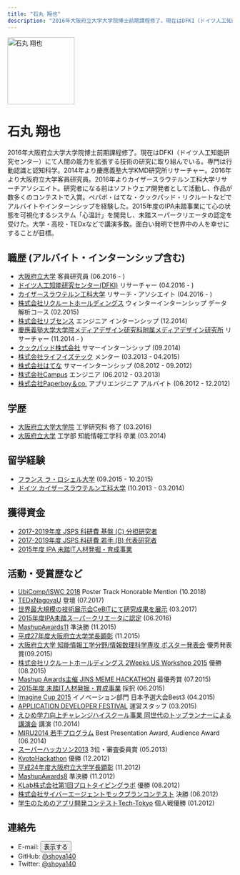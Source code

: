 ```yaml
---
title: "石丸 翔也"
description: "2016年大阪府立大学大学院博士前期課程修了。現在はDFKI（ドイツ人工知能研究センター）にて人間の能力を拡張する技術の研究に取り組んでいる。専門は行動認識と認知科学。2014年より慶應義塾大学KMD研究所リサーチャー。2016年より大阪府立大学客員研究員。2016年よりカイザースラウテルン工科大学リサーチアソシエイト。"
---
```


<img src="/img/icon_portrait.jpg" class="image-trimmed-by-circle image-on-frame" width="150px" alt="石丸 翔也">

# 石丸 翔也

2016年大阪府立大学大学院博士前期課程修了。現在はDFKI（ドイツ人工知能研究センター）にて人間の能力を拡張する技術の研究に取り組んでいる。専門は行動認識と認知科学。2014年より慶應義塾大学KMD研究所リサーチャー。2016年より大阪府立大学客員研究員。2016年よりカイザースラウテルン工科大学リサーチアソシエイト。研究者になる前はソフトウェア開発者として活動し、作品が数多くのコンテストで入賞。ペパボ・はてな・クックパッド・リクルートなどでアルバイトやインターンシップを経験した。2015年度のIPA未踏事業にて心の状態を可視化するシステム「心温計」を開発し、未踏スーパークリエータの認定を受けた。大学・高校・TEDxなどで講演多数。面白い発明で世界中の人を幸せにすることが目標。

## 職歴 (アルバイト・インターンシップ含む)

* <a href="http://www.osakafu-u.ac.jp/">大阪府立大学</a> 客員研究員 (06.2016 - )
* <a href="http://www.dfki.de/web">ドイツ人工知能研究センター(DFKI)</a> リサーチャー (04.2016 - )
* <a href="https://www.uni-kl.de">カイザースラウテルン工科大学</a> リサーチ・アソシエイト (04.2016 - )
* <a href="http://www.recruit.jp/">株式会社リクルートホールディングス</a> ウィンターインターンシップ データ解析コース (02.2015)
* <a href="http://www.livesense.co.jp/">株式会社リブセンス</a> エンジニア インターンシップ (12.2014)
* <a href="http://www.kmd.keio.ac.jp/jp/">慶應義塾大学大学院メディアデザイン研究科附属メディアデザイン研究所</a> リサーチャー (11.2014 - )
* <a href="https://info.cookpad.com/">クックパッド株式会社</a> サマーインターンシップ (09.2014)
* <a href="http://life-is-tech.com/">株式会社ライフイズテック</a> メンター (03.2013 - 04.2015)
* <a href="http://markovlabo.net/?p=1214">株式会社はてな</a> サマーインターンシップ (08.2012 - 09.2012)
* <a href="http://campus-inc.org/">株式会社Campus</a> エンジニア (06.2012 - 03.2013)
* <a href="http://www.paperboy.co.jp/">株式会社Paperboy＆co.</a> アプリエンジニア アルバイト (06.2012 - 12.2012)

## 学歴

* <a href="http://www.osakafu-u.ac.jp/">大阪府立大学大学院</a> 工学研究科 修了 (03.2016)
* <a href="http://www.osakafu-u.ac.jp/">大阪府立大学</a> 工学部 知能情報工学科 卒業 (03.2014)

## 留学経験

* <a href="http://www.univ-larochelle.fr/?lang=en">フランス ラ・ロシェル大学</a> (09.2015 - 10.2015)
* <a href="http://www.dfki.de/web">ドイツ カイザースラウテルン工科大学</a> (10.2013 - 03.2014)

## 獲得資金

* <a href="https://kaken.nii.ac.jp/ja/grant/KAKENHI-PROJECT-17K00276/">2017-2019年度 JSPS 科研費 基盤 \(C\) 分担研究者</a>
* <a href="https://kaken.nii.ac.jp/ja/grant/KAKENHI-PROJECT-17K12728/">2017-2019年度 JSPS 科研費 若手 (B) 代表研究者</a>
* <a href="https://www.ipa.go.jp/jinzai/mitou/2015/gaiyou_s-4.html">2015年度 IPA 未踏IT人材発掘・育成事業</a>

## 活動・受賞歴など

* <a href="http://ubicomp.org/ubicomp2018/">UbiComp/ISWC 2018</a> Poster Track Honorable Mention (10.2018)
* <a href="http://tedxnagoyau.com">TEDxNagoyaU</a> 登壇 (07.2017)
* <a href="https://www.dfki.de/web/presse/pressemitteilung/2017/HyperMind">世界最大規模の技術展示会CeBITにて研究成果を展示</a> (03.2017)
* <a href="https://www.ipa.go.jp/about/press/20160602.html">2015年度IPA未踏スーパークリエータに認定</a> (06.2016)
* <a href="http://mashupaward.jp/">MashupAwards11</a> 準決勝 (11.2015)
* <a href="http://shoya.io/jp/posts/honor2/">平成27年度大阪府立大学学長顕彰</a> (11.2015)
* <a href="http://www.osakafu-u.ac.jp/">大阪府立大学 知能情報工学分野/情報数理科学専攻 ポスター発表会</a> 優秀発表賞(09.2015)
* <a href="http://recruit-jinji.jp/workshop2015/">株式会社リクルートホールディングス 2Weeks US Workshop 2015</a> 優勝 (08.2015)
* <a href="https://mashupawards.doorkeeper.jp/events/25862">Mashup Awards主催 JINS MEME HACKATHON</a> 最優秀賞 (07.2015)
* <a href="https://www.ipa.go.jp/jinzai/mitou/2015/koubokekka_index.html">2015年度 未踏IT人材発掘・育成事業</a> 採択 (06.2015)
* <a href="http://www.microsoft.com/ja-jp/education/imagine-cup.aspx">Imagine Cup 2015</a> イノベーション部門 日本予選大会Best3 (04.2015)
* <a href="http://recruit-jinji.jp/adf_fes2015/">APPLICATION DEVELOPER FESTIVAL</a> 運営スタッフ (03.2015)
* <a href="http://imabarihigashi-s.esnet.ed.jp/08communication/261006-challengehighschool-kouen/261006-challengehighschool-koien.html">えひめ学力向上チャレンジハイスクール事業 同世代のトップランナーによる講演会</a> 講演 (10.2014)
* <a href ="https://sites.google.com/site/miru2014okayama/wakate">MIRU2014 若手プログラム</a> Best Presentation Award, Audience Award (06.2014)
* <a href="http://jp.startup-dating.com/2013/05/super-hackathon-2013-in-osak">スーパーハッカソン2013</a> 3位・審査委員賞 (05.2013)
* <a href="http://bussorenre.com/?p=45">KyotoHackathon</a> 優勝 (12.2012)
* <a href="http://shoya.io/jp/posts/honor/">平成24年度大阪府立大学学長顕彰</a> (11.2012)
* <a href="http://ma8.mashupaward.jp/">MashupAwards8</a> 準決勝 (11.2012)
* <a href="http://internship.blog.klab.jp/2012/08/10/ptlab1-day1/">KLab株式会社第1回プロトタイピングラボ</a> 優勝 (08.2012)
* <a href="https://www.cyberagent.co.jp/list/mockplan.html">株式会社サイバーエージェントモックプランコンテスト</a> 決勝 (06.2012)
* <a href="http://tech-tokyo.com/?p=679">学生のためのアプリ開発コンテストTech-Tokyo</a> 個人戦優勝 (01.2012)

## 連絡先

* E-mail: <span class="mail"><button>表示する</button></span>
* GitHub: [@shoya140](https://github.com/shoya140/)
* Twitter: [@shoya140](https://twitter.com/shoya140)